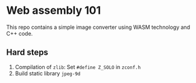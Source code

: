 # Web assembly 101

This repo contains a simple image converter using WASM technology and C++ code.

## Hard steps

1. Compilation of `zlib`: Set `#define Z_SOLO` in `zconf.h`
2. Build static library `jpeg-9d`